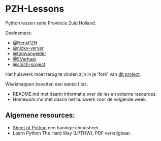 # PZH-Lessons

Python lessen serie Provincie Zuid Holland.

Deelnemers:

- [@HenkPZH](https://github.com/HenkPZH)
- [@nicky-verver](https://github.com/nicky-verver)
- [@tomvangelder](https://github.com/tomvangelder)
- [@EVerhaar](https://github.com/EVerhaar)
- [@smith-project](https://github.com/smith-project)



Het huiswerk moet terug te vinden zijn in je 'fork' van [dit project](https://github.com/Swendude/py-classstart).

Weekmappen bevatten een aantal files:
- README.md met daarin informatie over de les en externe resources.
- Homework.md met daarin het huiswerk voor de volgende week.

## Algemene resources:
- [Sheet of Python](https://tmont.es/images/sheet-of-python-v1.pdf) een handige cheatsheet.
- Learn Python The Hard Way (LPTHW), PDF verkrijgbaar.
